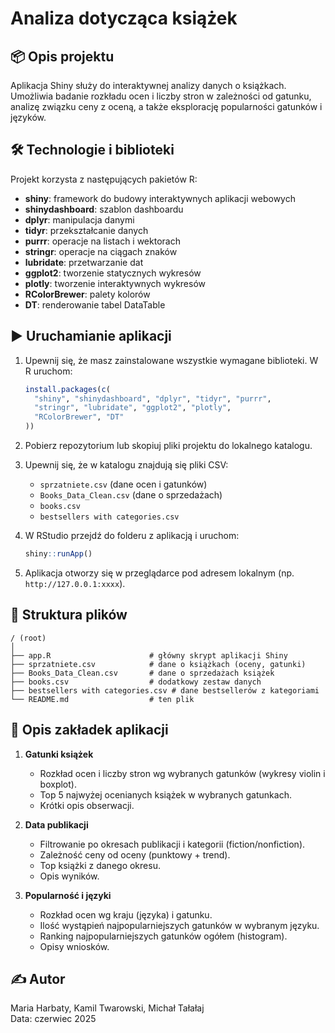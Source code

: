 # Analiza dotycząca książek

## 📦 Opis projektu

Aplikacja Shiny służy do interaktywnej analizy danych o książkach. Umożliwia badanie rozkładu ocen i liczby stron w zależności od gatunku, analizę związku ceny z oceną, a także eksplorację popularności gatunków i języków.

## 🛠️ Technologie i biblioteki

Projekt korzysta z następujących pakietów R:

-   **shiny**: framework do budowy interaktywnych aplikacji webowych
-   **shinydashboard**: szablon dashboardu
-   **dplyr**: manipulacja danymi
-   **tidyr**: przekształcanie danych
-   **purrr**: operacje na listach i wektorach
-   **stringr**: operacje na ciągach znaków
-   **lubridate**: przetwarzanie dat
-   **ggplot2**: tworzenie statycznych wykresów
-   **plotly**: tworzenie interaktywnych wykresów
-   **RColorBrewer**: palety kolorów
-   **DT**: renderowanie tabel DataTable

## ▶️ Uruchamianie aplikacji

1.  Upewnij się, że masz zainstalowane wszystkie wymagane biblioteki. W R uruchom:

    ``` r
    install.packages(c(
      "shiny", "shinydashboard", "dplyr", "tidyr", "purrr",
      "stringr", "lubridate", "ggplot2", "plotly",
      "RColorBrewer", "DT"
    ))
    ```

2.  Pobierz repozytorium lub skopiuj pliki projektu do lokalnego katalogu.

3.  Upewnij się, że w katalogu znajdują się pliki CSV:

    -   `sprzatniete.csv` (dane ocen i gatunków)
    -   `Books_Data_Clean.csv` (dane o sprzedażach)
    -   `books.csv`
    -   `bestsellers with categories.csv`

4.  W RStudio przejdź do folderu z aplikacją i uruchom:

    ``` r
    shiny::runApp()
    ```

5.  Aplikacja otworzy się w przeglądarce pod adresem lokalnym (np. `http://127.0.0.1:xxxx`).

## 📁 Struktura plików

```         
/ (root)
│
├── app.R                      # główny skrypt aplikacji Shiny
├── sprzatniete.csv            # dane o książkach (oceny, gatunki)
├── Books_Data_Clean.csv       # dane o sprzedażach książek
├── books.csv                  # dodatkowy zestaw danych
├── bestsellers with categories.csv # dane bestsellerów z kategoriami
└── README.md                  # ten plik
```

## 📝 Opis zakładek aplikacji

1.  **Gatunki książek**

    -   Rozkład ocen i liczby stron wg wybranych gatunków (wykresy violin i boxplot).
    -   Top 5 najwyżej ocenianych książek w wybranych gatunkach.
    -   Krótki opis obserwacji.

2.  **Data publikacji**

    -   Filtrowanie po okresach publikacji i kategorii (fiction/nonfiction).
    -   Zależność ceny od oceny (punktowy + trend).
    -   Top książki z danego okresu.
    -   Opis wyników.

3.  **Popularność i języki**

    -   Rozkład ocen wg kraju (języka) i gatunku.
    -   Ilość wystąpień najpopularniejszych gatunków w wybranym języku.
    -   Ranking najpopularniejszych gatunków ogółem (histogram).
    -   Opisy wniosków.

## ✍️ Autor

Maria Harbaty, Kamil Twarowski, Michał Tałałaj\
Data: czerwiec 2025
